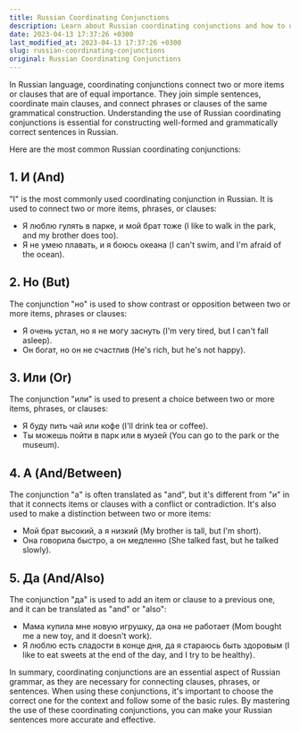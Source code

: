 ```yaml
---
title: Russian Coordinating Conjunctions
description: Learn about Russian coordinating conjunctions and how to use them properly in sentences.
date: 2023-04-13 17:37:26 +0300
last_modified_at: 2023-04-13 17:37:26 +0300
slug: russian-coordinating-conjunctions
original: Russian Coordinating Conjunctions
---
```

In Russian language, coordinating conjunctions connect two or more items or clauses that are of equal importance. They join simple sentences, coordinate main clauses, and connect phrases or clauses of the same grammatical construction. Understanding the use of Russian coordinating conjunctions is essential for constructing well-formed and grammatically correct sentences in Russian.

Here are the most common Russian coordinating conjunctions:

## 1. И (And)

"I" is the most commonly used coordinating conjunction in Russian. It is used to connect two or more items, phrases, or clauses:

- Я люблю гулять в парке, и мой брат тоже (I like to walk in the park, and my brother does too).
- Я не умею плавать, и я боюсь океана (I can't swim, and I'm afraid of the ocean).

## 2. Но (But)

The conjunction "но" is used to show contrast or opposition between two or more items, phrases or clauses:

- Я очень устал, но я не могу заснуть (I'm very tired, but I can't fall asleep).
- Он богат, но он не счастлив (He's rich, but he's not happy).

## 3. Или (Or)

The conjunction "или" is used to present a choice between two or more items, phrases, or clauses:

- Я буду пить чай или кофе (I'll drink tea or coffee).
- Ты можешь пойти в парк или в музей (You can go to the park or the museum).

## 4. А (And/Between)

The conjunction "а" is often translated as "and", but it's different from "и" in that it connects items or clauses with a conflict or contradiction. It's also used to make a distinction between two or more items:

- Мой брат высокий, а я низкий (My brother is tall, but I'm short).
- Она говорила быстро, а он медленно (She talked fast, but he talked slowly).

## 5. Да (And/Also)

The conjunction "да" is used to add an item or clause to a previous one, and it can be translated as "and" or "also":

- Мама купила мне новую игрушку, да она не работает (Mom bought me a new toy, and it doesn't work).
- Я люблю есть сладости в конце дня, да я стараюсь быть здоровым (I like to eat sweets at the end of the day, and I try to be healthy).

In summary, coordinating conjunctions are an essential aspect of Russian grammar, as they are necessary for connecting clauses, phrases, or sentences. When using these conjunctions, it's important to choose the correct one for the context and follow some of the basic rules. By mastering the use of these coordinating conjunctions, you can make your Russian sentences more accurate and effective.